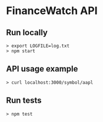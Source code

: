 # FinanceWatch API

## Run locally

```
> export LOGFILE=log.txt
> npm start
```

## API usage example

```
> curl localhost:3000/symbol/aapl
```

## Run tests

```
> npm test
```
